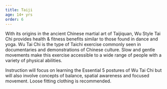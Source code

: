 ```yaml
---
title: Taiji
age: 14+ yrs
order: 6
---
```



With its origins in the ancient Chinese martial art of Taijiquan, Wu Style Tai Chi provides health & fitness benefits similar to those found in dance and yoga. Wu Tai Chi is the type of Taichi exercise commonly seen in documentaries and demonstrations of Chinese culture. Slow and gentle movements make this exercise accessible to a wide range of people with a variety of physical abilities.

Instruction will focus on learning the Essential 5 postures of Wu Tai Chi but will also involve concepts of balance, spatial awareness and focused movement. Loose fitting clothing is recommended.